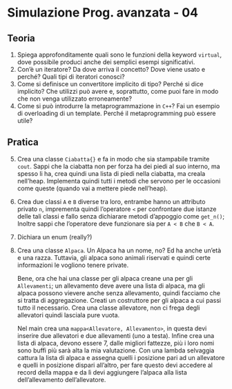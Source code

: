 # Simulazione Prog. avanzata - 04
## Teoria
1. Spiega approfonditamente quali sono le funzioni della keyword `virtual`, dove possibile produci anche dei semplici esempi significativi. 
2. Con’è un iteratore? Da dove arriva il concetto? Dove viene usato e perché? Quali tipi di iteratori conosci?
3. Come si definisce un convertitore implicito di tipo? Perché si dice implicito? Che utilizzi può avere e, soprattutto, come puoi fare in modo che non venga utilizzato erroneamente?
4. Come si può introdurre la metaprogrammazione in `C++`? Fai un esempio di overloading di un template. Perché il metaprogramming può essere utile? 

## Pratica
5. Crea una classe `Ciabatta{}` e fa in modo che sia stampabile tramite `cout`. Sappi che la ciabatta non per forza ha dei piedi al suo interno, ma spesso li ha, crea quindi una lista di piedi nella ciabatta, ma creala nell’heap. Implementa quindi tutti i metodi che servono per le occasioni come queste (quando vai a mettere piede nell’heap).
6. Crea due classi `A` e `B` diverse tra loro, entrambe hanno un attributo privato `n`, imprementa quindi l’operatore `<` per confrontare due istanze delle tali classi e fallo senza dichiarare metodi d’appoggio come `get_n()`; Inoltre sappi che l’operatore deve funzionare sia per `A < B` che `B < A`.
7. Dichiara un enum (really?)
8. Crea una classe `Alpaca`. Un Alpaca ha un nome, no? Ed ha anche un’età e una razza. Tuttavia, gli alpaca sono animali riservati e quindi certe informazioni le vogliono tenere private. 
   
   Bene, ora che hai una classe per gli alpaca creane una per gli `Allevamenti`; un allevamento deve avere una lista di alpaca, ma gli alpaca possono vievere anche senza allevamento, quindi facciamo che si tratta di aggregazione. Creati un costruttore per gli alpaca a cui passi tutto il necessario. Crea una classe allevatore, non ci frega degli allevatori quindi lasciala pure vuota.  
   
   Nel main crea una `mappa<Allevatore, Allevamento>`, in questa devi inserire due allevatori e due allevamenti (uno a testa). Infine crea una lista di alpaca, devono essere 7, dalle migliori fattezze, più i loro nomi sono buffi più sarà alta la mia valutazione. Con una lambda selvaggia cattura la lista di alpaca e assegna quelli i posizione pari ad un allevatore e quelli in posizione dispari all’altro, per fare questo devi accedere al record della mappa e da lì devi aggiungere l’alpaca alla lista dell’allevamento dell’allevatore. 